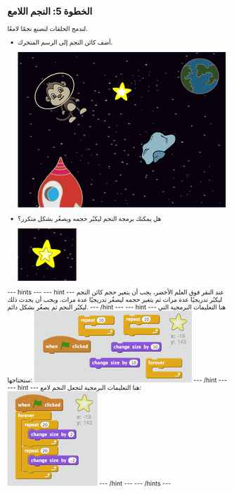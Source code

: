 ## الخطوة 5: النجم اللامع

لندمج الحلقات لنصنع نجمًا لامعًا.

+ أضف كائن النجم إلى الرسم المتحرك.
    
    ![إضافة كائن النجم](images/space-star-sprite.png)

+ هل يمكنك برمجة النجم ليكبُر حجمه ويصغُر بشكل متكرر؟
    
    ![اختبار النجم اللامع](images/space-star-test.png)

\--- hints \--- \--- hint \--- عند النقر فوق العلم الأخضر، يجب أن يتغير حجم كائن النجم ليكبُر تدريجيًا عدة مرات ثم يتغير حجمه ليصغُر تدريجيًا عدة مرات. ويجب أن يحدث ذلك ليكبُر النجم ثم يصغُر بشكل دائم. \--- /hint \--- \--- hint \--- هنا التعليمات البرمجية التي ستحتاجها: ![Blocks for a shining star](images/space-star-blocks.png) \--- /hint \--- \--- hint \--- هنا التعليمات البرمجية لتجعل النجم لامع: ![Code for a shining star](images/space-star-code.png) \--- /hint \--- \--- /hints \---
